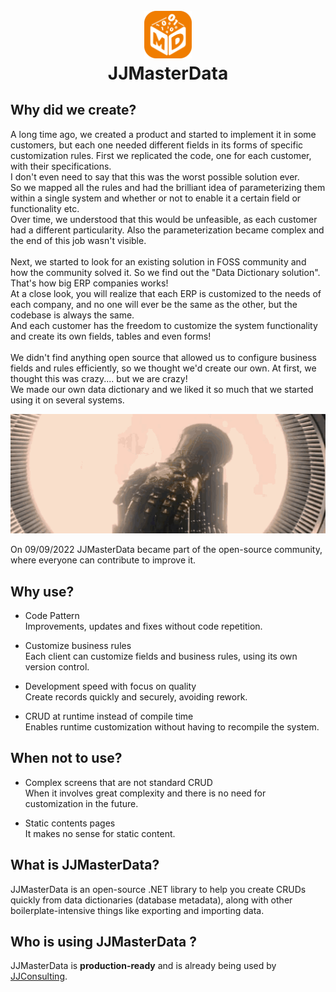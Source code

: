 <h1 align="center">
  <br>
<img width=15% src="../media/JJMasterDataLogo.png"/>
    <br>
    JJMasterData
  <br>
</h1>

## Why did we create?
A long time ago, we created a product and started to implement it in some customers, but each one needed  different fields in its forms of specific customization rules.
First we replicated the code, one for each customer, with their specifications. <br>
I don't even need to say that this was the worst possible solution ever.<br>
So we mapped all the rules and had the brilliant idea of ​​parameterizing them within a single system and whether or not to enable it a certain field or functionality etc.<br>
Over time, we understood that this would be unfeasible, as each customer had a different particularity. Also the parameterization became complex and the end of this job wasn't visible.<br>
<br>
Next, we started to look for an existing solution in FOSS community and how the community solved it. So we find out the "Data Dictionary solution". <br>
That's how big ERP companies works!<br>
At a close look, you will realize that each ERP is customized to the needs of each company, and no one will ever be the same as the other, but the codebase is always the same.<br>
And each customer has the freedom to customize the system functionality and create its own fields, tables and even forms!<br>
<br>
We didn't find anything open source that allowed us to configure business fields and rules efficiently, so we thought we'd create our own. At first, we thought this was crazy.... but we are crazy! <br>
We made our own data dictionary and we liked it so much that we started using it on several systems.<br>

<p align="center">
<img alt="Do It Myself" src="../media/ThanosDoIt.gif"/>
</p>

On 09/09/2022 JJMasterData became part of the open-source community, where everyone can contribute to improve it.

## Why use? 
- Code Pattern<br>
  Improvements, updates and fixes without code repetition.

- Customize business rules<br>
  Each client can customize fields and business rules, using its own version control.

- Development speed with focus on quality<br>
  Create records quickly and securely, avoiding rework.

- CRUD at runtime instead of compile time<br>
  Enables runtime customization without having to recompile the system.


## When not to use?
- Complex screens that are not standard CRUD<br>
  When it involves great complexity and there is no need for customization in the future.

- Static contents pages<br>
  It makes no sense for static content.

## What is JJMasterData?
JJMasterData is an open-source .NET library to help you create CRUDs quickly from data dictionaries (database metadata), along with other boilerplate-intensive things like exporting and importing data.

## Who is using JJMasterData ?
JJMasterData is **production-ready** and is already being used by [JJConsulting](https://jjconsulting.tech).
